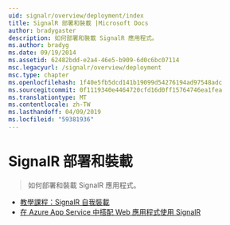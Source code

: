 ```yaml
---
uid: signalr/overview/deployment/index
title: SignalR 部署和裝載 |Microsoft Docs
author: bradygaster
description: 如何部署和裝載 SignalR 應用程式。
ms.author: bradyg
ms.date: 09/19/2014
ms.assetid: 62482bdd-e2a4-46e5-b909-6d0c6bc07114
msc.legacyurl: /signalr/overview/deployment
msc.type: chapter
ms.openlocfilehash: 1f40e5fb5dcd141b19099d54276194ad97548adc
ms.sourcegitcommit: 0f1119340e4464720cfd16d0ff15764746ea1fea
ms.translationtype: MT
ms.contentlocale: zh-TW
ms.lasthandoff: 04/09/2019
ms.locfileid: "59381936"
---
```

# <a name="signalr-deployment-and-hosting"></a>SignalR 部署和裝載

> 如何部署和裝載 SignalR 應用程式。


- [教學課程：SignalR 自我裝載](tutorial-signalr-self-host.md)
- [在 Azure App Service 中搭配 Web 應用程式使用 SignalR](using-signalr-with-azure-web-sites.md)
